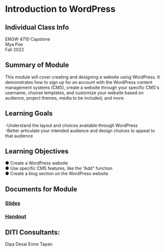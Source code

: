 # Introduction to WordPress


## Individual Class Info
ENGW 4710 Capstone
<br>
Mya Poe
<br>
Fall 2022
<br>

## Summary of Module
This module will cover creating and designing a website using WordPress. It demonstrates how to sign up for an account with the WordPress content management systems (CMS), create a website through your specific CMS's username, choose templates, and customize your website based on audience, project themes, media to be included, and more. 

## Learning Goals
-Understand the layout and choices available through WordPress <br>
-Better articulate your intended audience and design choices to appeal to that audience

## Learning Objectives
●	Create a WordPress website <br>
●	Use specific CMS features, like the “Add” function <br>
●	Create a blog section on the WordPress website


## Documents for Module

### [Slides](https://github.com/NULabNortheastern/digitalassignmentshowcase/blob/master/website-building/fa22-poe-engl4710-wordpress/FA22_Poe_WordPress_presentation.pdf)
### [Handout](https://github.com/NULabNortheastern/digitalassignmentshowcase/blob/master/website-building/fa22-poe-engl4710-wordpress/Handout_WordPress.pdf)


## DITI Consultants:
Dipa Desai
Emre Tapan

